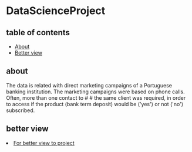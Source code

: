 # DataScienceProject
## table of contents
- [About](#about)
- [Better view](#better-view)
## about
The data is related with direct marketing campaigns of a Portuguese banking institution. The marketing campaigns were based on phone calls. Often, more than one contact to # # the same client was required, in order to access if the product (bank term deposit) would be ('yes') or not ('no') subscribed.

## better view 

<li><a href="https://nbviewer.org/github/Hesham942/DataScienceProject/blob/main/files/bank-marketing.ipynb" target="_blank">For better view to project</a></li>
